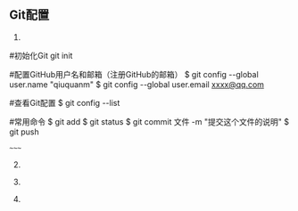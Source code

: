## Git配置

1.  ~~~shell
   #初始化Git
   git init

   #配置GitHub用户名和邮箱（注册GitHub的邮箱）
   $ git config --global user.name "qiuquanm"
   $ git config --global user.email xxxx@qq.com

   #查看Git配置
   $ git config --list

   #常用命令
   $ git add
   $ git status
   $ git commit 文件  -m "提交这个文件的说明"
   $ git push




    ~~~

2. ~~~shell

   ~~~

3. ~~~shell

   ~~~

4. ​